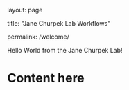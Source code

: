 layout: page

title: "Jane Churpek Lab Workflows"

permalink: /welcome/

Hello World from the Jane Churpek Lab!

# Content here

